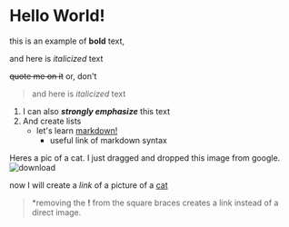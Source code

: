 # Hello World!

this is an example of **bold** text,

and here is *italicized* text

~~quote me on it~~ or, don't 

> and here is *italicized* text
1. I can also ***strongly emphasize*** this text
2. And create lists 
    - let's learn [markdown!](github.com/cherrera1208/reading-notes/markdown.md) 
      - useful link of markdown syntax

Heres a pic of a cat. I just dragged and dropped this image from google. ![download](https://user-images.githubusercontent.com/107902478/174715054-5e009e2f-9b26-44f8-aa3d-1e82c113b1db.png)


now I will create a *link* of a picture of a [cat](https://user-images.githubusercontent.com/107902478/174714099-25a0f862-9b60-408f-ac4a-a6cca4b92cdf.jpg)
>*removing the **!** from the square braces creates a link instead of a direct image. 

